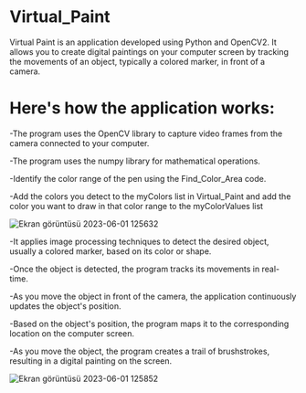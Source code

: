 # Virtual_Paint
Virtual Paint is an application developed using Python and OpenCV2. It allows you to create digital paintings on your computer screen by tracking the movements of an object, typically a colored marker, in front of a camera.

# Here's how the application works:
-The program uses the OpenCV library to capture video frames from the camera connected to your computer.

-The program uses the numpy library for mathematical operations.

-Identify the color range of the pen using the Find_Color_Area code.

-Add the colors you detect to the myColors list in Virtual_Paint and add the color you want to draw in that color range to the myColorValues list

![Ekran görüntüsü 2023-06-01 125632](https://github.com/CyclopsGames1453/Virtual_Paint/assets/77069289/108b0530-6165-4524-980e-b4b451d9527b)

-It applies image processing techniques to detect the desired object, usually a colored marker, based on its color or shape.

-Once the object is detected, the program tracks its movements in real-time.

-As you move the object in front of the camera, the application continuously updates the object's position.

-Based on the object's position, the program maps it to the corresponding location on the computer screen.

-As you move the object, the program creates a trail of brushstrokes, resulting in a digital painting on the screen.

![Ekran görüntüsü 2023-06-01 125852](https://github.com/CyclopsGames1453/Virtual_Paint/assets/77069289/e1c6f0f8-0e22-4d6f-9fed-66c83257b1ea)
